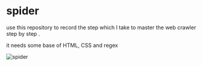 # spider
use this repository to record the step which I take to master the web crawler
step by step .

it needs some base of HTML, CSS and regex

![spider](https://morvanzhou.github.io/static/results/scraping/1-1-00.jpg)